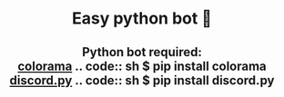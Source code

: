 <h1 align="center">
    Easy python bot 🐍
</br>
</h1>

<h2 align="center">
Python bot required:
</br>
<a href="https://github.com/tartley/colorama">colorama</a>
.. code:: sh
  $ pip install colorama
</br>
<a href="https://github.com/Rapptz/discord.py">discord.py</a>
.. code:: sh
  $ pip install discord.py
</h2>
